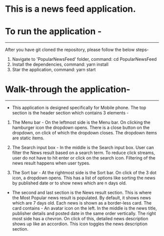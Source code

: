 # This is a news feed application.

# To run the application - 
--------------------------
After you have git cloned the repository, please follow the below steps-

1) Navigate to 'PopularNewsFeed' folder, command: cd PopularNewsFeed
2) Install the dependencies, command: yarn install
3) Star the application, command: yarn start

# Walk-through the application- 
--------------------------------
- This application is designed specifically for Mobile phone. The top section is the header section which contains 3 elements -
1) The Menu bar - On the leftmost side is the Menu bar. On clicking the hamburger icon the dropdown opens. There is a close button on the dropdown, on click of which the dropdown closes. The dropdown items are static items.

2) The Search input box - In the middle is the Search input box. User can filter the News result based on a search term. To reduce click streams, user do not have to hit enter or click on the search icon. Filtering of the news result happens when user types.

3) The Sort bar - At the rightmost side is the Sort bar. On click of the 3 dot icon, a dropdown opens. This has a list of options like sorting the news by published date or to show news which are n days old.

- The second and last section is the News result section. This is where the Most Popular news result is populated. By default, it shows news which are 7 days old.
Each news is shown as a border-less card. The card contains -
    An avatar icon on the left.
    In the middle is the news title, publisher details and posted date in the same order vertically.
    The right most side has a chevron. On click of this, detailed news description shows up like an accordion. This icon toggles the news description section.